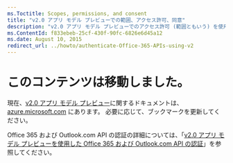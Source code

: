 ```yaml
---
ms.Toctitle: Scopes, permissions, and consent
title: "v2.0 アプリ モデル プレビューでの範囲、アクセス許可、同意"
description: "v2.0 アプリ モデル プレビューでのアクセス許可 (範囲ともいう) を使用してリソースにアクセスする方法と、動的および増分の同意をアプリで処理する方法について説明します。"
ms.ContentId: f833ebeb-25cf-430f-90fc-6826e6d45a12
ms.date: August 10, 2015
redirect_url: ../howto/authenticate-Office-365-APIs-using-v2
---
```


# このコンテンツは移動しました。

現在、[v2.0 アプリ モデル プレビュー](https://azure.microsoft.com/en-us/documentation/articles/?service=active-directory&term=app+model+v2.0)に関するドキュメントは、[azure.microsoft.com](https://azure.microsoft.com/) にあります。 必要に応じて、ブックマークを更新してください。

Office 365 および Outlook.com API の認証の詳細については、「[v2.0 アプリ モデル プレビューを使用した Office 365 および Outlook.com API の認証](../howto/authenticate-Office-365-APIs-using-v2.md)」を参照してください。

